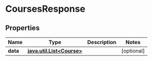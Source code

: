 
# CoursesResponse

## Properties
Name | Type | Description | Notes
------------ | ------------- | ------------- | -------------
**data** | [**java.util.List&lt;Course&gt;**](Course.md) |  |  [optional]



